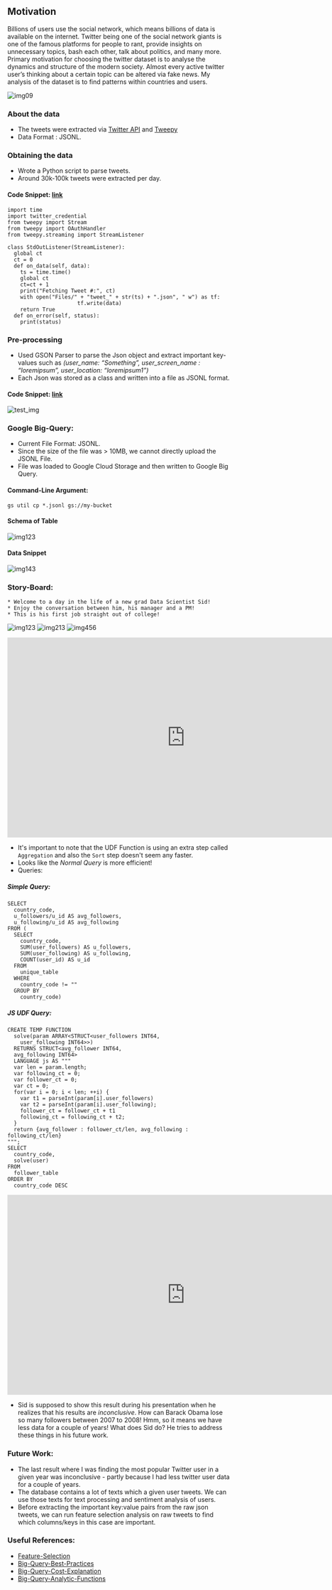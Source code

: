 ## Motivation

Billions of users use the social network, which means billions of data is available on the internet. Twitter being one of the social network giants is one of the famous platforms for people to rant, provide insights on unnecessary topics, bash each other, talk about politics, and many more. Primary motivation for choosing the twitter dataset is to analyse the dynamics and structure of the modern society. Almost every active twitter user’s thinking about a certain topic can be altered via fake news. My analysis of the dataset is to find patterns within countries and users.

![img09](Images/hld.png)
### About the data
* The tweets were extracted via [Twitter API](https://developer.twitter.com/en/docs) and [Tweepy](https://www.tweepy.org/)
* Data Format : JSONL.

### Obtaining the data
* Wrote a Python script to parse tweets.
* Around 30k-100k tweets were extracted per day.



#### Code Snippet: [link](https://github.com/siddhartha97/Twitter-Data-Analysis/blob/master/Scripts/parse_tweet.py)

```
import​ time
import​ twitter_credential
from​ tweepy ​import​ Stream
from​ tweepy ​import​ OAuthHandler
from​ tweepy.streaming ​import​ StreamListener

class​ ​StdOutListener​(StreamListener)​:
  global​ ct
  ct = ​0
  def​ ​on_data​(self, data)​: 
    ts = time.time()
    global​ ct
    ct=ct + ​1
    print(​"Fetching Tweet #:"​, ct)
    with​ open(​"Files/"​ + ​"tweet_"​ + str(ts) + ​".json"​, "​ w"​) ​as​ tf:
                      tf.write(data)
    return​ ​True
  def​ ​on_error​(self, status)​:
    print(status)
```
### Pre-processing
* Used GSON Parser to parse the Json object and extract important key-values such as *(user_name: “Something”, user_screen_name : “loremipsum”, user_location:
“loremipsum1”)*
* Each Json was stored as a class and written into a file as JSONL format.

#### Code Snippet: [link](https://github.com/siddhartha97/Twitter-Data-Analysis/blob/master/Pipeline/java/dataflow/src/main/java/edu/usfca/dataflow/Main.java)

![test_img](Images/preprocess.png)
### Google Big-Query: 
* Current File Format: JSONL.
* Since the size of the file was > 10MB, we cannot directly upload the JSONL File.
* File was loaded to Google Cloud Storage and then written to Google Big Query. 

#### Command-Line Argument: 
```
gs util cp *.jsonl gs://my-bucket 
```
#### Schema of Table
![img123](Images/schema.png)
#### Data Snippet
![img143](Images/data-snippet.png)
### Story-Board:
```
* Welcome to a day in the life of a new grad Data Scientist Sid! 
* Enjoy the conversation between him, his manager and a PM! 
* This is his first job straight out of college! 
```
![img123](Images/story-board1.png)
![img213](Images/story-board-2.png)
![img456](Images/story-board3.png)

<iframe style="border:none" width="800" height="450" src="https://whimsical.com/embed/7mTNcYUmovVrSTqX2GBg8q#2Ux7TurymNBUosUW4x3j"></iframe>


* It's important to note that the UDF Function is using an extra step called `Aggregation` and also the `Sort` step doesn't seem any faster.
* Looks like the *Normal Query* is more efficient! 
* Queries: 
##### Simple Query:
```
SELECT
  country_code,
  u_followers/u_id AS avg_followers,
  u_following/u_id AS avg_following
FROM (
  SELECT
    country_code,
    SUM(user_followers) AS u_followers,
    SUM(user_following) AS u_following,
    COUNT(user_id) AS u_id
  FROM
    unique_table
  WHERE
    country_code != ""
  GROUP BY
    country_code)
```
##### JS UDF Query: 
```
CREATE TEMP FUNCTION
  solve(param ARRAY<STRUCT<user_followers INT64,
    user_following INT64>>)
  RETURNS STRUCT<avg_follower INT64,
  avg_following INT64>
  LANGUAGE js AS """
  var len = param.length;
  var following_ct = 0;
  var follower_ct = 0;
  var ct = 0;
  for(var i = 0; i < len; ++i) {
    var t1 = parseInt(param[i].user_followers)
    var t2 = parseInt(param[i].user_following);
    follower_ct = follower_ct + t1
    following_ct = following_ct + t2;
  }
  return {avg_follower : follower_ct/len, avg_following : following_ct/len}
""";
SELECT
  country_code,
  solve(user)
FROM
  follower_table
ORDER BY
  country_code DESC
```

<iframe style="border:none" width="800" height="450" src="https://whimsical.com/embed/MH6Cbanx3pnopev7VZigWg#2Ux7TurymMoenUcvxoz7"></iframe>

* Sid is supposed to show this result during his presentation when he realizes that his results are *inconclusive*. How can Barack Obama lose so many followers between 2007 to 2008! Hmm, so it means we have less data for a couple of years! What does Sid do? He tries to address these things in his future work.


### Future Work: 
* The last result where I was finding the most popular Twitter user in a given year was inconclusive - partly because I had less twitter user data for a couple of years.
* The database contains a lot of texts which a given user tweets. We can use those texts for text processing and sentiment analysis of users. 
* Before extracting the important key:value pairs from the raw json tweets, we can run feature selection analysis on raw tweets to find which columns/keys in this case are important. 
### Useful References: 
* [Feature-Selection](https://www.kaggle.com/kanncaa1/feature-selection-and-data-visualization)
* [Big-Query-Best-Practices](https://cloud.google.com/blog/products/data-analytics/cost-optimization-best-practices-for-bigquery)
* [Big-Query-Cost-Explanation](https://cloud.google.com/bigquery/query-plan-explanation?hl=en_GB)
* [Big-Query-Analytic-Functions](https://cloud.google.com/bigquery/docs/reference/standard-sql/analytic-function-concepts)


